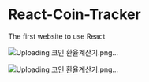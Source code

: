 # React-Coin-Tracker

The first website to use React

![Uploading 코인 환율계산기.png…]()

![Uploading 코인 환율계산기.png…]()
